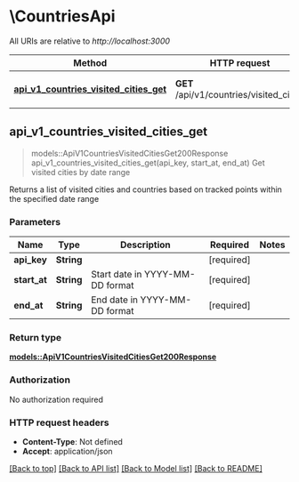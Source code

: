 # \CountriesApi

All URIs are relative to *http://localhost:3000*

Method | HTTP request | Description
------------- | ------------- | -------------
[**api_v1_countries_visited_cities_get**](CountriesApi.md#api_v1_countries_visited_cities_get) | **GET** /api/v1/countries/visited_cities | Get visited cities by date range



## api_v1_countries_visited_cities_get

> models::ApiV1CountriesVisitedCitiesGet200Response api_v1_countries_visited_cities_get(api_key, start_at, end_at)
Get visited cities by date range

Returns a list of visited cities and countries based on tracked points within the specified date range

### Parameters


Name | Type | Description  | Required | Notes
------------- | ------------- | ------------- | ------------- | -------------
**api_key** | **String** |  | [required] |
**start_at** | **String** | Start date in YYYY-MM-DD format | [required] |
**end_at** | **String** | End date in YYYY-MM-DD format | [required] |

### Return type

[**models::ApiV1CountriesVisitedCitiesGet200Response**](_api_v1_countries_visited_cities_get_200_response.md)

### Authorization

No authorization required

### HTTP request headers

- **Content-Type**: Not defined
- **Accept**: application/json

[[Back to top]](#) [[Back to API list]](../README.md#documentation-for-api-endpoints) [[Back to Model list]](../README.md#documentation-for-models) [[Back to README]](../README.md)

